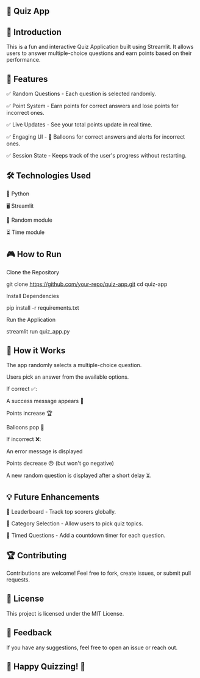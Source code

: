 ## 🎯 Quiz App

## 🚀 Introduction

This is a fun and interactive Quiz Application built using Streamlit. It allows users to answer multiple-choice questions and earn points based on their performance.

## 📌 Features

✅ Random Questions - Each question is selected randomly.

✅ Point System - Earn points for correct answers and lose points for incorrect ones.

✅ Live Updates - See your total points update in real time.

✅ Engaging UI - 🎈 Balloons for correct answers and alerts for incorrect ones.

✅ Session State - Keeps track of the user's progress without restarting.

## 🛠️ Technologies Used

🐍 Python

🖥️ Streamlit

🎲 Random module

⏳ Time module

## 🎮 How to Run

Clone the Repository

git clone https://github.com/your-repo/quiz-app.git
cd quiz-app

Install Dependencies

pip install -r requirements.txt

Run the Application

streamlit run quiz_app.py

## 🎯 How it Works

The app randomly selects a multiple-choice question.

Users pick an answer from the available options.

If correct ✅:

A success message appears 🎉

Points increase 🏆

Balloons pop 🎈

If incorrect ❌:

An error message is displayed

Points decrease 😞 (but won't go negative)

A new random question is displayed after a short delay ⏳.

## 💡 Future Enhancements

🔹 Leaderboard - Track top scorers globally.

🔹 Category Selection - Allow users to pick quiz topics.

🔹 Timed Questions - Add a countdown timer for each question.

## 🏆 Contributing

Contributions are welcome! Feel free to fork, create issues, or submit pull requests.

## 📜 License

This project is licensed under the MIT License.

## 💬 Feedback

If you have any suggestions, feel free to open an issue or reach out.

## 🎯 Happy Quizzing! 🎉

